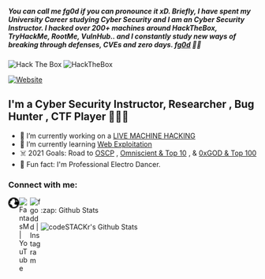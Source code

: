 ##### You can call me fg0d if you can pronounce it xD. Briefly, I have spent my University Career studying Cyber Security and I am an Cyber Security Instructor. I hacked over 200+ machines around HackTheBox, TryHackMe, RootMe, VulnHub.. and I constantly study new ways of breaking through defenses, CVEs and zero days. [fg0d][website] 🏴‍☠️

<img src="http://www.hackthebox.eu/badge/image/126217" alt="Hack The Box"> <img src=https://www.hackthebox.eu/badge/team/image/2385 alt=HackTheBox>

[![Website](https://img.shields.io/website?label=fg0d.github.io&style=for-the-badge&url=https%3A%2F%2Fcodestackr.com)](https://fg0d.github.io/)

## I'm a Cyber Security Instructor, Researcher , Bug Hunter , CTF Player 🕵🏻‍♂️

- 🤖 I’m currently working on a [LIVE MACHINE HACKING][hackthebox]
- 👾 I’m currently learning [Web Exploitation][web]
- ☠️ 2021 Goals: Road to [OSCP][oscp] , [Omniscient & Top 10][hackthebox] , & [0xGOD & Top 100][tryhackme]
- 👻 Fun fact: I'm Professional Electro Dancer.

### Connect with me:

[<img align="left" alt="" width="22px" src="https://raw.githubusercontent.com/iconic/open-iconic/master/svg/globe.svg" />][website]
[<img align="left" alt="FantasM | YouTube" width="22px" src="https://cdn.jsdelivr.net/npm/simple-icons@v3/icons/youtube.svg" />][youtube]
[<img align="left" alt="fgoddd | Instagram" width="22px" src="https://cdn.jsdelivr.net/npm/simple-icons@v3/icons/instagram.svg" />][instagram]

<br />

  <summary>:zap: Github Stats</summary>
<br />
  <img align="left" alt="codeSTACKr's Github Stats" src="https://github-readme-stats.fg0d.vercel.app/api?username=fg0d&show_icons=true&hide_border=true" />

[hackthebox]: https://www.hackthebox.eu/home/users/profile/126217
[website]: https://fg0d.github.io/
[youtube]: https://youtube.com/fantasm
[instagram]: https://instagram.com/fgoddd
[webdevplaylist]: https://www.youtube.com/playlist?list=PLkwxH9e_vrAJ0WbEsFA9W3I1W-g_BTsbt
[jsplaylist]: https://www.youtube.com/playlist?list=PLkwxH9e_vrALRJKu7wfXby3MKeflhTu6B
[cssplaylist]: https://www.youtube.com/playlist?list=PLkwxH9e_vrALSdvZuEh6gqQdmDoDIoqz4
[reactplaylist]: https://www.youtube.com/playlist?list=PLkwxH9e_vrAK4TdffpxKY3QGyHCpxFcQ0
[oscp]: https://www.offensive-security.com/pwk-oscp/
[oswe]: https://www.offensive-security.com/awae-oswe/
[web]: https://www.youtube.com/watch?v=Ll31QMh3kBM&list=PLWOqJmFMmcPlruwKWnmVxe3V5MePgadYI
[tryhackme]: https://tryhackme.com/p/fg0d
[github-large]: https://tryhackme-badges.s3.amazonaws.com/fg0d.png
